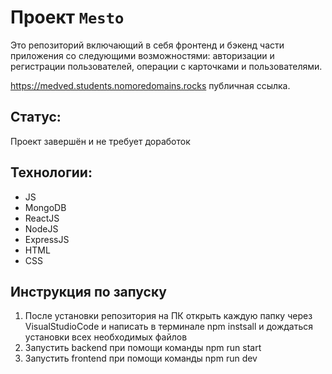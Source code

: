 # Проект `Mesto`
Это репозиторий включающий в себя фронтенд и бэкенд части приложения со следующими возможностями: авторизации и регистрации пользователей, операции с карточками и пользователями.

https://medved.students.nomoredomains.rocks публичная ссылка.

## Статус:
Проект завершён и не требует доработок

## Технологии:
- JS
- MongoDB
- ReactJS
- NodeJS
- ExpressJS
- HTML
- CSS
## Инструкция по запуску
1. После установки репозитория на ПК открыть каждую папку через VisualStudioCode и написать в терминале npm instsall и дождаться установки всех необходимых файлов
2. Запустить backend при помощи команды npm run start
3. Запустить frontend при помощи команды npm run dev 
